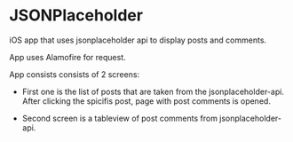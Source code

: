 # JSONPlaceholder
iOS app that uses jsonplaceholder api to display posts and comments.  

App uses Alamofire for request.  

App consists consists of 2 screens:  

- First one is the list of posts that are taken from the jsonplaceholder-api. After clicking the spicifis post, page with post comments is opened.

- Second screen is a tableview of post comments from jsonplaceholder-api.  
